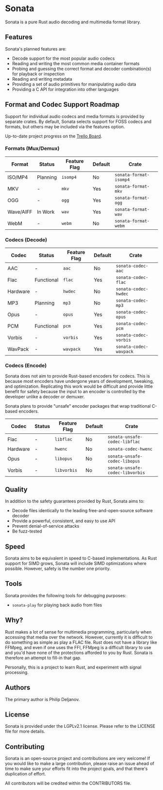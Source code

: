 # Sonata

Sonata is a pure Rust audio decoding and multimedia format library.

## Features

Sonata's planned features are:

 * Decode support for the most popular audio codecs
 * Reading and writing the most common media container formats
 * Probing and guessing the correct format and decoder combination(s) for playback or inspection
 * Reading and writing metadata
 * Providing a set of audio primitives for manipulating audio data
 * Providing a C API for integration into other languages

## Format and Codec Support Roadmap

Support for individual audio codecs and media formats is provided by separate crates. By default, Sonata selects
support for FOSS codecs and formats, but others may be included via the features option.

Up-to-date project progress on the [Trello Board](https://trello.com/b/2EhGvDsR).

### Formats (Mux/Demux)

| Format       | Status   | Feature Flag | Default | Crate                  |  
|--------------|----------|--------------|---------|------------------------|
| ISO/MP4      | Planning | `isomp4`     | No      | `sonata-format-isomp4` |
| MKV          | -        | `mkv`        | Yes     | `sonata-format-mkv`    |
| OGG          | -        | `ogg`        | Yes     | `sonata-format-ogg`    |
| Wave/AIFF    | In Work  | `wav`        | Yes     | `sonata-format-wav`    |
| WebM         | -        | `webm`       | No      | `sonata-format-webm`   |

### Codecs (Decode)

| Codec    | Status      | Feature Flag | Default | Crate                  |
|----------|-------------|--------------|---------|------------------------|
| AAC      | -           | `aac`        | No      | `sonata-codec-aac`     |
| Flac     | Functional  | `flac`       | Yes     | `sonata-codec-flac`    |
| Hardware | -           | `hwdec`      | No      | `sonata-codec-hwdec`   |
| MP3      | Planning    | `mp3`        | No      | `sonata-codec-mp3`     |
| Opus     | -           | `opus`       | Yes     | `sonata-codec-opus`    |
| PCM      | Functional  | `pcm`        | Yes     | `sonata-codec-pcm`     |
| Vorbis   | -           | `vorbis`     | Yes     | `sonata-codec-vorbis`  |
| WavPack  | -           | `wavpack`    | Yes     | `sonata-codec-wavpack` |

### Codecs (Encode)

Sonata does not aim to provide Rust-based encoders for codecs. This is because most encoders have undergone years of development, tweaking, and optimization. Replicating this work would be difficult and provide little benefit for safety because the input to an encoder is controlled by the developer unlike a decoder or demuxer.

Sonata plans to provide "unsafe" encoder packages that wrap traditional C-based encoders.

| Codec    | Status      | Feature Flag | Default | Crate                           |
|----------|-------------|--------------|---------|---------------------------------|
| Flac     | -           | `libflac`    | No      | `sonata-unsafe-codec-libflac`   |
| Hardware | -           | `hwenc`      | No      | `sonata-codec-hwenc`            |
| Opus     | -           | `libopus`    | No      | `sonata-unsafe-codec-libopus`   |
| Vorbis   | -           | `libvorbis`  | No      | `sonata-unsafe-codec-libvorbis` |

## Quality

In addition to the safety guarantees provided by Rust, Sonata aims to:

 * Decode files identically to the leading free-and-open-source software decoder
 * Provide a powerful, consistent, and easy to use API
 * Prevent denial-of-service attacks
 * Be fuzz-tested

## Speed

Sonata aims to be equivalent in speed to C-based implementations. As Rust support for SIMD grows, Sonata will include SIMD optimizations where possible. However, safety is the number one priority.

## Tools

Sonata provides the following tools for debugging purposes:

 * `sonata-play` for playing back audio from files

## Why?

Rust makes a lot of sense for multimedia programming, particularly when accessing that media over the network. However, currently it is difficult to do something as simple as play a FLAC file. Rust does not have a library like FFMpeg, and even if one uses the FFI, FFMpeg is a difficult library to use and you'd have none of the protections afforded to you by Rust. Sonata is therefore an attempt to fill-in that gap. 

Personally, this is a project to learn Rust, and experiment with signal processing.

## Authors

The primary author is Philip Deljanov.

## License

Sonata is provided under the LGPLv2.1 license. Please refer to the LICENSE file for more details.

## Contributing

Sonata is an open-source project and contributions are very welcome! If you would like to make a large contribution, please raise an issue ahead of time to make sure your efforts fit into the project goals, and that there's duplication of effort.

All contributors will be credited within the CONTRIBUTORS file.
